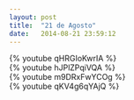```yaml
---
layout: post
title:  "21 de Agosto"
date:   2014-08-21 23:59:12
---
```


<div class="dilma bt-video-container">{% youtube qHRGIoKwrIA %}</div>
<div class="marina bt-video-container">{% youtube hJPlZPqiVQA %}</div>
<div class="aecio bt-video-container">{% youtube m9DRxFwYCOg %}</div>
<div class="luciana bt-video-container">{% youtube qKV4g6qYAjQ %}</div>
